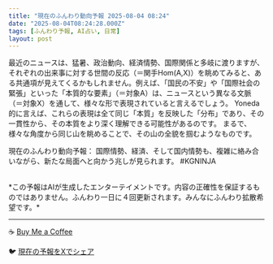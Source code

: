 ```yaml
---
title: "現在のふんわり動向予報 2025-08-04 08:24"
date: "2025-08-04T08:24:28.000Z"
tags: [ふんわり予報, AI占い, 日常]
layout: post
---
```


最近のニュースは、猛暑、政治動向、経済情勢、国際関係と多岐に渡りますが、それぞれの出来事に対する世間の反応（＝関手Hom(A,X)）を眺めてみると、ある共通項が見えてくるかもしれません。例えば、「国民の不安」や「国際社会の緊張」といった「本質的な要素」（＝対象A）は、ニュースという異なる文脈（＝対象X）を通して、様々な形で表現されていると言えるでしょう。  Yoneda 的に言えば、これらの表現は全て同じ「本質」を反映した「分布」であり、その一貫性から、その本質をより深く理解できる可能性があるのです。  まるで、様々な角度から同じ山を眺めることで、その山の全貌を掴むようなものです。

現在のふんわり動向予報：
国際情勢、経済、そして国内情勢も、複雑に絡み合いながら、新たな局面へと向かう兆しが見られます。 #KGNINJA

<br>
*この予報はAIが生成したエンターテイメントです。内容の正確性を保証するものではありません。ふんわり一日に４回更新されます。みんなにふんわり拡散希望です。*

---
☕️ [Buy Me a Coffee](https://www.buymeacoffee.com/kgninja)

🐦 [現在の予報をXでシェア](https://twitter.com/intent/tweet?text=%E7%8F%BE%E5%9C%A8%E3%81%AE%E3%81%B5%E3%82%93%E3%82%8F%E3%82%8A%E4%BA%88%E5%A0%B1%3A%20%E3%80%8C%E6%9C%80%E8%BF%91%E3%81%AE%E3%83%8B%E3%83%A5%E3%83%BC%E3%82%B9%E3%81%AF%E3%80%81%E7%8C%9B%E6%9A%91%E3%80%81%E6%94%BF%E6%B2%BB%E5%8B%95%E5%90%91%E3%80%81%E7%B5%8C%E6%B8%88%E6%83%85%E5%8B%A2%E3%80%81%E5%9B%BD%E9%9A%9B%E9%96%A2%E4%BF%82%E3%81%A8%E5%A4%9A%E5%B2%90%E3%81%AB%E6%B8%A1%E3%82%8A%E3%81%BE%E3%81%99%E3%81%8C%E3%80%81%E3%81%9D%E3%82%8C%E3%81%9E%E3%82%8C%E3%81%AE%E5%87%BA%E6%9D%A5%E4%BA%8B%E3%81%AB%E5%AF%BE%E3%81%99%E3%82%8B%E4%B8%96%E9%96%93%E3%81%AE%E5%8F%8D%E5%BF%9C%EF%BC%88%EF%BC%9D%E9%96%A2%E6%89%8BHom(A%2CX)%EF%BC%89%E3%82%92%E7%9C%BA%E3%82%81%E3%81%A6%E3%81%BF%E3%82%8B%E3%81%A8%E3%80%81%E3%81%82%E3%82%8B%E5%85%B1%E9%80%9A%E9%A0%85%E3%81%8C%E8%A6%8B%E3%81%88%E3%81%A6%E3%81%8F%E3%82%8B%E3%81%8B%E3%82%82%E3%81%97%E3%82%8C%E3%81%BE%E3%81%9B%E3%82%93%E3%80%82%E3%80%8D%23KGNINJA%20%E7%B6%9A%E3%81%8D%E3%81%AF%E3%83%96%E3%83%AD%E3%82%B0%E3%81%A7%EF%BC%81%F0%9F%91%87&url=https%3A%2F%2Fkg-ninja.github.io%2FFunwariyoso%2F)

